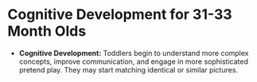 
# Cognitive Development for 31-33 Month Olds

*   **Cognitive Development:** Toddlers begin to understand more complex concepts, improve communication, and engage in more sophisticated pretend play. They may start matching identical or similar pictures.
